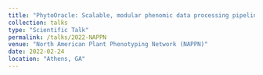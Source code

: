 ```yaml
---
title: "PhytoOracle: Scalable, modular phenomic data processing pipelines"
collection: talks
type: "Scientific Talk"
permalink: /talks/2022-NAPPN
venue: "North American Plant Phenotyping Network (NAPPN)"
date: 2022-02-24
location: "Athens, GA"
---
```

